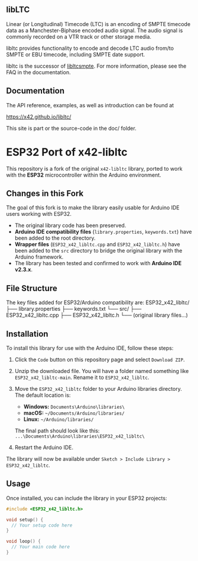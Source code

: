libLTC
------

Linear (or Longitudinal) Timecode (LTC) is an encoding of SMPTE timecode data
as a Manchester-Biphase encoded audio signal.
The audio signal is commonly recorded on a VTR track or other storage media.

libltc provides functionality to encode and decode LTC audio from/to
SMPTE or EBU timecode, including SMPTE date support.

libltc is the successor of [libltcsmpte](https://sourceforge.net/projects/ltcsmpte/).
For more information, please see the FAQ in the documentation.

Documentation
-------------

The API reference, examples, as well as introduction can be found at

https://x42.github.io/libltc/

This site is part or the source-code in the doc/ folder.

# ESP32 Port of x42-libltc

This repository is a fork of the original `x42-libltc` library, ported to work with the **ESP32** microcontroller within the Arduino environment.

## Changes in this Fork

The goal of this fork is to make the library easily usable for Arduino IDE users working with ESP32.

- The original library code has been preserved.
- **Arduino IDE compatibility files** (`library.properties`, `keywords.txt`) have been added to the root directory.
- **Wrapper files** (`ESP32_x42_libltc.cpp` and `ESP32_x42_libltc.h`) have been added to the `src` directory to bridge the original library with the Arduino framework.
- The library has been tested and confirmed to work with **Arduino IDE v2.3.x**.

## File Structure

The key files added for ESP32/Arduino compatibility are:
ESP32_x42_libltc/
├── library.properties
├── keywords.txt
└── src/
       ├── ESP32_x42_libltc.cpp
       ├── ESP32_x42_libltc.h
       └── (original library files...)

## Installation

To install this library for use with the Arduino IDE, follow these steps:

1.  Click the `Code` button on this repository page and select `Download ZIP`.
2.  Unzip the downloaded file. You will have a folder named something like `ESP32_x42_libltc-main`. Rename it to `ESP32_x42_libltc`.
3.  Move the `ESP32_x42_libltc` folder to your Arduino libraries directory. The default location is:
    - **Windows:** `Documents\Arduino\libraries\`
    - **macOS:** `~/Documents/Arduino/libraries/`
    - **Linux:** `~/Arduino/libraries/`

    The final path should look like this: `...\Documents\Arduino\libraries\ESP32_x42_libltc\`

4.  Restart the Arduino IDE.

The library will now be available under `Sketch > Include Library > ESP32_x42_libltc`.

## Usage

Once installed, you can include the library in your ESP32 projects:

```cpp
#include <ESP32_x42_libltc.h>

void setup() {
  // Your setup code here
}

void loop() {
  // Your main code here
}
